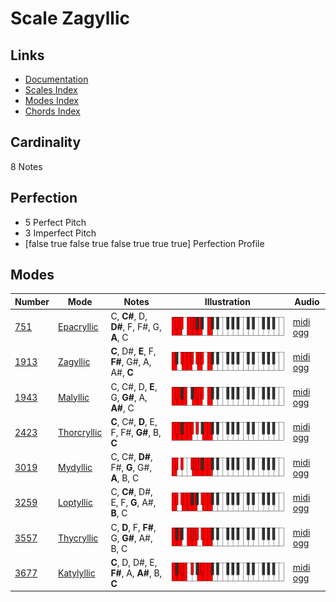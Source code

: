 # Scale Zagyllic

## Links

- [Documentation](index.md)
- [Scales Index](Scales.md)
- [Modes Index](Modes.md)
- [Chords Index](Chords.md)

## Cardinality

8 Notes

## Perfection

- 5 Perfect Pitch
- 3 Imperfect Pitch
- [false true false true false true true true] Perfection Profile

## Modes

| Number | Mode | Notes | Illustration | Audio |
|--------|------|-------|--------------|-------|
| [751](https://ianring.com/musictheory/scales/751) | [Epacryllic](ModeEpacryllic.md) | C, **C#**, D, **D#**, F, F#, G, **A**, C | ![CNaturalEpacryllic](ModeCNaturalEpacryllic.png) | [midi](ModeCNaturalEpacryllic.mid) [ogg](ModeCNaturalEpacryllic.ogg) | 
| [1913](https://ianring.com/musictheory/scales/1913) | [Zagyllic](ModeZagyllic.md) | **C**, D#, **E**, F, **F#**, G#, A, A#, **C** | ![CNaturalZagyllic](ModeCNaturalZagyllic.png) | [midi](ModeCNaturalZagyllic.mid) [ogg](ModeCNaturalZagyllic.ogg) | 
| [1943](https://ianring.com/musictheory/scales/1943) | [Malyllic](ModeMalyllic.md) | C, C#, D, **E**, G, **G#**, A, **A#**, C | ![CNaturalMalyllic](ModeCNaturalMalyllic.png) | [midi](ModeCNaturalMalyllic.mid) [ogg](ModeCNaturalMalyllic.ogg) | 
| [2423](https://ianring.com/musictheory/scales/2423) | [Thorcryllic](ModeThorcryllic.md) | **C**, C#, **D**, E, F, F#, **G#**, B, **C** | ![CNaturalThorcryllic](ModeCNaturalThorcryllic.png) | [midi](ModeCNaturalThorcryllic.mid) [ogg](ModeCNaturalThorcryllic.ogg) | 
| [3019](https://ianring.com/musictheory/scales/3019) | [Mydyllic](ModeMydyllic.md) | C, C#, **D#**, F#, **G**, G#, **A**, B, C | ![CNaturalMydyllic](ModeCNaturalMydyllic.png) | [midi](ModeCNaturalMydyllic.mid) [ogg](ModeCNaturalMydyllic.ogg) | 
| [3259](https://ianring.com/musictheory/scales/3259) | [Loptyllic](ModeLoptyllic.md) | C, **C#**, D#, E, F, **G**, A#, **B**, C | ![CNaturalLoptyllic](ModeCNaturalLoptyllic.png) | [midi](ModeCNaturalLoptyllic.mid) [ogg](ModeCNaturalLoptyllic.ogg) | 
| [3557](https://ianring.com/musictheory/scales/3557) | [Thycryllic](ModeThycryllic.md) | C, **D**, F, **F#**, G, **G#**, A#, B, C | ![CNaturalThycryllic](ModeCNaturalThycryllic.png) | [midi](ModeCNaturalThycryllic.mid) [ogg](ModeCNaturalThycryllic.ogg) | 
| [3677](https://ianring.com/musictheory/scales/3677) | [Katylyllic](ModeKatylyllic.md) | **C**, D, D#, E, **F#**, A, **A#**, B, **C** | ![CNaturalKatylyllic](ModeCNaturalKatylyllic.png) | [midi](ModeCNaturalKatylyllic.mid) [ogg](ModeCNaturalKatylyllic.ogg) | 

